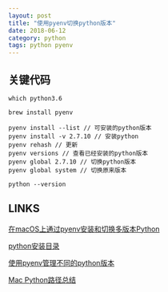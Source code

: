 ```yaml
---
layout: post
title: "使用pyenv切换python版本"
date: 2018-06-12
category: python
tags: python pyenv
---
```


## 关键代码

	which python3.6

	brew install pyenv

	pyenv install --list // 可安装的python版本
	pyenv install -v 2.7.10 // 安装python
	pyenv rehash // 更新
	pyenv versions // 查看已经安装的python版本
	pyenv global 2.7.10 // 切换python版本
	pyenv global system // 切换原来版本

	python --version

## LINKS

[在macOS上通过pyenv安装和切换多版本Python](https://www.cnblogs.com/blackmatrix/p/5591341.html)   

[python安装目录](https://blog.csdn.net/shelldawn/article/details/77912902)  

[使用pyenv管理不同的python版本](https://www.cnblogs.com/zydev/p/7802079.html)  

[Mac Python路径总结](https://blog.csdn.net/transformer_wsz/article/details/72848547)  
